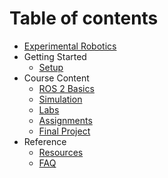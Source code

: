 # Table of contents

* [Experimental Robotics](README.md)
* Getting Started
  * [Setup](setup/README.md)
* Course Content
  * [ROS 2 Basics](ros2/README.md)
  * [Simulation](simulation/README.md)
  * [Labs](labs/README.md)
  * [Assignments](assignments/README.md)
  * [Final Project](final-project/README.md)
* Reference
  * [Resources](resources.md)
  * [FAQ](faq.md)
